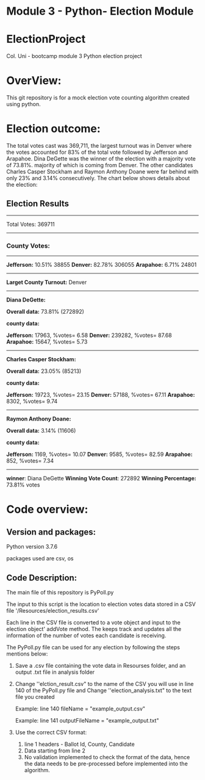 # Module 3 - Python- Election Module

# ElectionProject

Col. Uni - bootcamp module 3 Python election project

# OverView:

This git repository is for a mock election vote counting algorithm created using python.

# Election outcome:

The total votes cast was 369,711, the largest turnout was in Denver where the votes accounted for 83% of the total vote followed by Jefferson and Arapahoe. Dina DeGette was the winner of the election with a majority vote of 73.81%. majority of which is coming from Denver. The other candidates Charles Casper Stockham and Raymon Anthony Doane were far behind with only 23% and 3.14% consecutively. The chart below shows details about the election:

## Election Results

---

Total Votes: 369711

---

### County Votes:

---

**Jefferson:** 10.51% 38855
**Denver:** 82.78% 306055
**Arapahoe:** 6.71% 24801

---

**Larget County Turnout:** Denver

---

**Diana DeGette:**

**Overall data:** 73.81% (272892)

**county data:**

**Jefferson:** 17963, %votes= 6.58
**Denver:** 239282, %votes= 87.68
**Arapahoe:** 15647, %votes= 5.73

---

**Charles Casper Stockham:**

**Overall data:** 23.05% (85213)

**county data:**

**Jefferson:** 19723, %votes= 23.15
**Denver:** 57188, %votes= 67.11
**Arapahoe:** 8302, %votes= 9.74

---

**Raymon Anthony Doane:**

**Overall data:** 3.14% (11606)

**county data:**

**Jefferson:** 1169, %votes= 10.07
**Denver:** 9585, %votes= 82.59
**Arapahoe:** 852, %votes= 7.34

---

**winner**: Diana DeGette
**Winning Vote Count**: 272892
**Winning Percentage:** 73.81% votes

# Code overview:

## Version and packages:

Python version 3.7.6

packages used are csv, os

## Code Description:

The main file of this repository is PyPoll.py

The input to this script is the location to election votes data stored in a CSV file '/Resources/election_results.csv'

Each line in the CSV file is converted to a vote object and input to the election object' addVote method. The keeps track and updates all the information of the number of votes each candidate is receiving.

The PyPoll.py file can be used for any election by following the steps mentions below:

1. Save a .csv file containing the vote data in Resourses folder, and an output .txt file in analysis folder
2. Change ''elction_result.csv" to the name of the CSV you will use in line 140 of the PyPoll.py file and Change ''election_analysis.txt" to the text file you created

   Example: line 140 fileName = "example_output.csv"

   Example: line 141 outputFileName = "example_output.txt"

3. Use the correct CSV format:
   1. line 1 headers - Ballot Id, County, Candidate
   2. Data starting from line 2
   3. No validation implemented to check the format of the data, hence the data needs to be pre-processed before implemented into the algorithm.
